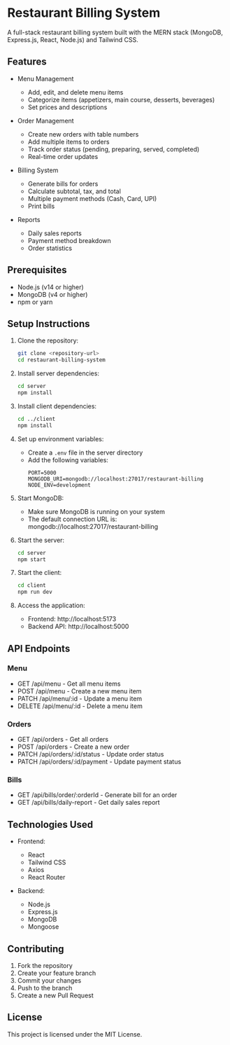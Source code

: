 # Restaurant Billing System

A full-stack restaurant billing system built with the MERN stack (MongoDB, Express.js, React, Node.js) and Tailwind CSS.

## Features

- Menu Management

  - Add, edit, and delete menu items
  - Categorize items (appetizers, main course, desserts, beverages)
  - Set prices and descriptions

- Order Management

  - Create new orders with table numbers
  - Add multiple items to orders
  - Track order status (pending, preparing, served, completed)
  - Real-time order updates

- Billing System

  - Generate bills for orders
  - Calculate subtotal, tax, and total
  - Multiple payment methods (Cash, Card, UPI)
  - Print bills

- Reports
  - Daily sales reports
  - Payment method breakdown
  - Order statistics

## Prerequisites

- Node.js (v14 or higher)
- MongoDB (v4 or higher)
- npm or yarn

## Setup Instructions

1. Clone the repository:

   ```bash
   git clone <repository-url>
   cd restaurant-billing-system
   ```

2. Install server dependencies:

   ```bash
   cd server
   npm install
   ```

3. Install client dependencies:

   ```bash
   cd ../client
   npm install
   ```

4. Set up environment variables:

   - Create a `.env` file in the server directory
   - Add the following variables:
     ```
     PORT=5000
     MONGODB_URI=mongodb://localhost:27017/restaurant-billing
     NODE_ENV=development
     ```

5. Start MongoDB:

   - Make sure MongoDB is running on your system
   - The default connection URL is: mongodb://localhost:27017/restaurant-billing

6. Start the server:

   ```bash
   cd server
   npm start
   ```

7. Start the client:

   ```bash
   cd client
   npm run dev
   ```

8. Access the application:
   - Frontend: http://localhost:5173
   - Backend API: http://localhost:5000

## API Endpoints

### Menu

- GET /api/menu - Get all menu items
- POST /api/menu - Create a new menu item
- PATCH /api/menu/:id - Update a menu item
- DELETE /api/menu/:id - Delete a menu item

### Orders

- GET /api/orders - Get all orders
- POST /api/orders - Create a new order
- PATCH /api/orders/:id/status - Update order status
- PATCH /api/orders/:id/payment - Update payment status

### Bills

- GET /api/bills/order/:orderId - Generate bill for an order
- GET /api/bills/daily-report - Get daily sales report

## Technologies Used

- Frontend:

  - React
  - Tailwind CSS
  - Axios
  - React Router

- Backend:
  - Node.js
  - Express.js
  - MongoDB
  - Mongoose

## Contributing

1. Fork the repository
2. Create your feature branch
3. Commit your changes
4. Push to the branch
5. Create a new Pull Request

## License

This project is licensed under the MIT License.
